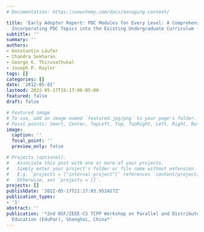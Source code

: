 ```yaml
---
# Documentation: https://wowchemy.com/docs/managing-content/

title: 'Early Adopter Report: PDC Modules for Every Level: A Comprehensive Model for
  Incorporating PDC Topics into the Existing Undergraduate Curriculum (Poster)'
subtitle: ''
summary: ''
authors:
- Konstantin Läufer
- Chandra Sekharan
- George K. Thiruvathukal
- Joseph P. Kaylor
tags: []
categories: []
date: '2012-05-01'
lastmod: 2022-05-17T16:17:06-05:00
featured: false
draft: false

# Featured image
# To use, add an image named `featured.jpg/png` to your page's folder.
# Focal points: Smart, Center, TopLeft, Top, TopRight, Left, Right, BottomLeft, Bottom, BottomRight.
image:
  caption: ''
  focal_point: ''
  preview_only: false

# Projects (optional).
#   Associate this post with one or more of your projects.
#   Simply enter your project's folder or file name without extension.
#   E.g. `projects = ["internal-project"]` references `content/project/deep-learning/index.md`.
#   Otherwise, set `projects = []`.
projects: []
publishDate: '2022-05-17T21:17:03.952427Z'
publication_types:
- '1'
abstract: ''
publication: '*2nd NSF/IEEE-CS TCPP Workshop on Parallel and Distributed Computing
  Education (EduPar), Shanghai, China*'
---
```

